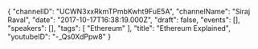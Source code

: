 {
    "channelID": "UCWN3xxRkmTPmbKwht9FuE5A",
    "channelName": "Siraj Raval",
    "date": "2017-10-17T16:38:19.000Z",
    "draft": false,
    "events": [],
    "speakers": [],
    "tags": [
        "Ethereum"
    ],
    "title": "Ethereum Explained",
    "youtubeID": "-_Qs0XdPpw8"
}
